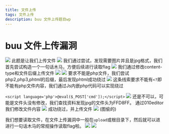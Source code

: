 ```yaml
---
title: 文件上传
tags: 文件上传
description: buu 文件上传题目wp
---
```

# buu 文件上传漏洞
![](./img/Snipaste_2023-12-28_15-11-52.png)
此题是让我们上传文件
![](./img/Snipaste_2023-12-28_15-12-36.png)
我们通过尝试，发现需要图片并且是jpg格式，我们首先尝试构造一个一句话木马，方便后续进行读取flag
![](./img/Snipaste_2023-12-28_15-44-14.png)
我们通过修改content-type和文件后缀上传文件
![](./img/Snipaste_2023-12-28_15-46-18.png)
![](./img/Snipaste_2024-01-02_18-17-59.png)
要求不能是php文件，我们尝试php2,php3,phtml的后缀，最后发现phtml成功绕过
![](./img/Snipaste_2023-12-28_15-46-26.png)
这条线索要求不能有`<?`即不能有php文件内容，我们通过Js内嵌php代码可以实现绕过

`<script language='php'>@eval($_POST['cmd']);</script>`
![](./img/Snipaste_2024-01-02_19-16-31.png)
还是不可以，可能是文件头没有修改，我们查找资料发现jpg的文件头为FFD8FF。
通过010editor我们修改文件内容
![](./img/Snipaste_2024-01-02_19-21-08.png)
成功绕过，并上传文件
![](./img/Snipaste_2024-01-02_19-22-03.png)
(图偷的)

我们想要读取文件，在文件上传漏洞中一般在`upload`或根目录下，然后就可以进进行一句话木马的常规操作读取flag啦。
![](./img/Snipaste_2024-01-02_18-56-45.png)
![](./img/Snipaste_2024-01-02_18-57-26.png)
